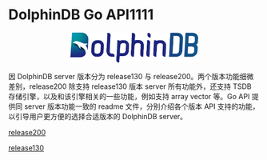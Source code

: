# DolphinDB Go API1111

<p align='center'>
    <img src='./images/ddb.svg' alt='DolphinDB' width='256'>
</p>

因 DolphinDB server 版本分为 release130 与 release200。两个版本功能细微差别，release200 除支持 release130 版本 server 所有功能外，还支持 TSDB 存储引擎，以及和该引擎相关的一些功能，例如支持 array vector 等。Go API 提供同 server 版本功能一致的 readme 文件，分别介绍各个版本 API 支持的功能，以引导用户更方便的选择合适版本的 DolphinDB server。

[release200](https://gitee.com/dolphindb/api-go/blob/release200)

[release130](https://gitee.com/dolphindb/api-go/blob/release130)
